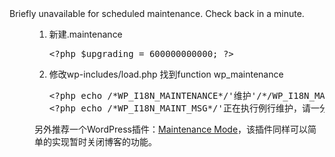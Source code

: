 <dl>
    <dt>Briefly unavailable for scheduled maintenance. Check back in a minute.</dt>
    <dd>
        <ol>
            <li>新建.maintenance <pre>&lt;?php $upgrading = 600000000000; ?&gt;</pre></li>
            <li>修改wp-includes/load.php 找到function wp_maintenance <pre>&lt;?php echo /*WP_I18N_MAINTENANCE*/'维护'/*/WP_I18N_MAINTENANCE*/; ?&gt;
&lt;?php echo /*WP_I18N_MAINT_MSG*/'正在执行例行维护，请一分钟后回来。'/*/WP_I18N_MAINT_MSG*/; ?&gt;</pre></li>
        </ol>
        另外推荐一个WordPress插件：<a href="http://wordpress.org/plugins/maintenance-mode/" target="_blank">Maintenance Mode</a>，该插件同样可以简单的实现暂时关闭博客的功能。
    </dd>
</dl>